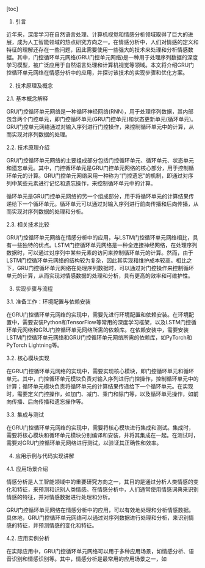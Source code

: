 
[toc]                    
                
                
1. 引言

近年来，深度学习在自然语言处理、计算机视觉和情感分析领域取得了巨大的进展，成为人工智能领域的热点研究方向之一。在情感分析中，人们对情感的定义和特征的理解还存在一些问题，因此需要使用一些强大的技术来处理和分析情感数据。其中，门控循环单元网络(GRU门控单元网络)是一种用于处理序列数据的深度学习模型，被广泛应用于自然语言处理和计算机视觉等领域。本文将介绍GRU门控循环单元网络在情感分析中的应用，并探讨该技术的实现步骤和优化方案。

2. 技术原理及概念

2.1. 基本概念解释

GRU门控循环单元网络是一种循环神经网络(RNN)，用于处理序列数据，其内部包含两个门控单元，即门控循环单元(GRU门控单元)和状态更新单元(循环单元)。GRU门控单元网络通过对输入序列进行门控操作，来控制循环单元中的计算，从而实现对序列数据的处理。

2.2. 技术原理介绍

GRU门控循环单元网络的主要组成部分包括门控循环单元、循环单元、状态单元和遗忘单元。其中，门控循环单元是GRU门控单元网络的核心部分，用于控制循环单元的计算。GRU门控单元网络采用一种称为“门控遗忘”的机制，即通过对序列中某些元素进行记忆和遗忘操作，来控制循环单元中的计算。

循环单元是GRU门控单元网络的另一个组成部分，用于将循环单元的计算结果传递给下一个循环单元。循环单元可以通过对输入序列进行前向传播和后向传播，从而实现对序列数据的处理和分析。

2.3. 相关技术比较

GRU门控循环单元网络在情感分析中的应用，与LSTM门控循环单元网络相比，具有一些独特的优点。LSTM门控循环单元网络是一种全连接神经网络，在处理序列数据时，可以通过对序列中某些元素的访问来控制循环单元的计算。然而，由于LSTM门控循环单元网络的结构较为复杂，因此其实现和维护成本较高。相比之下，GRU门控循环单元网络在处理序列数据时，可以通过对门控操作来控制循环单元的计算，从而实现对情感数据的处理和分析，具有更高的效率和可维护性。

3. 实现步骤与流程

3.1. 准备工作：环境配置与依赖安装

在GRU门控循环单元网络的实现中，需要先进行环境配置和依赖安装。在环境配置中，需要安装Python和TensorFlow等常用的深度学习框架，以及LSTM门控循环单元网络和GRU门控循环单元网络所需的依赖库。在依赖安装中，需要安装LSTM门控循环单元网络和GRU门控循环单元网络所需的依赖库，如PyTorch和PyTorch Lightning等。

3.2. 核心模块实现

在GRU门控循环单元网络的实现中，需要实现核心模块，即门控循环单元和循环单元。其中，门控循环单元模块负责对输入序列进行门控操作，控制循环单元中的计算；循环单元模块负责将循环单元的计算结果传递给下一个循环单元。在实现时，需要定义门控操作，如加门、减门、乘门和除门等，以及循环单元操作，如前向传播、后向传播和遗忘操作等。

3.3. 集成与测试

在GRU门控循环单元网络的实现中，需要将核心模块进行集成和测试。集成时，需要将核心模块和循环单元模块分别编译和安装，并将其集成在一起。在测试时，需要对GRU门控循环单元网络进行测试，以验证其正确性和效率。

4. 应用示例与代码实现讲解

4.1. 应用场景介绍

情感分析是人工智能领域中的重要研究方向之一，其目的是通过分析人类情感的变化和特征，来预测和识别人类情感。在情感分析中，人们通常使用情感词典来识别情感的特征，并对情感数据进行处理和分析。

GRU门控循环单元网络在情感分析中的应用，可以有效地处理和分析情感数据。具体地，GRU门控循环单元网络可以通过对序列数据进行处理和分析，来识别情感的特征，并预测情感的变化和特征。

4.2. 应用实例分析

在实际应用中，GRU门控循环单元网络可以用于多种应用场景，如情感分析、语音识别和情感识别等。其中，情感分析是最常用的应用场景之一，如

